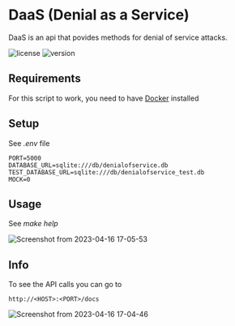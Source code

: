# DaaS (Denial as a Service)

DaaS is an api that povides methods for denial of service attacks.

![license](https://img.shields.io/badge/license-MIT-brightgreen.svg)
![version](https://img.shields.io/badge/version-3.0.1-lightgrey.svg)

## Requirements
For this script to work, you need to have [Docker](https://www.docker.com/products/docker-desktop) installed

## Setup

See *.env* file

```
PORT=5000
DATABASE_URL=sqlite:///db/denialofservice.db
TEST_DATABASE_URL=sqlite:///db/denialofservice_test.db
MOCK=0
```

## Usage

See *make help*

![Screenshot from 2023-04-16 17-05-53](https://user-images.githubusercontent.com/61215846/232322016-6c2293a7-2132-40bb-931c-494dde30f0b3.png)


## Info

To see the API calls you can go to
```
http://<HOST>:<PORT>/docs
```

![Screenshot from 2023-04-16 17-04-46](https://user-images.githubusercontent.com/61215846/232322032-b34a7bee-c4e9-4fe2-abbe-74a3243e0469.png)

